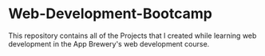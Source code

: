 # Web-Development-Bootcamp
This repository contains all of the Projects that I created while learning web development in the App Brewery's web development course.
